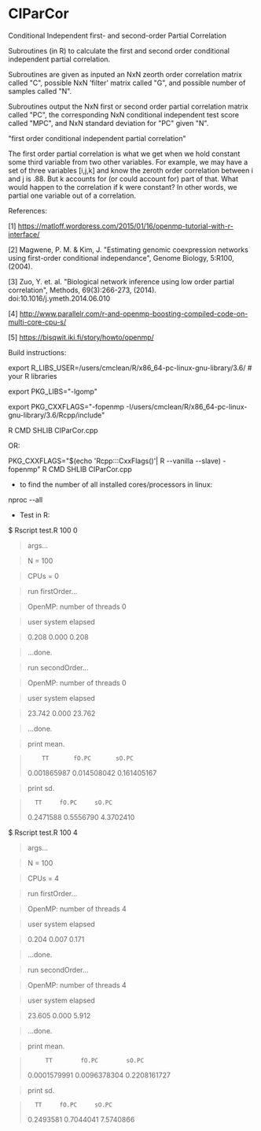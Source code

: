 # CIParCor
Conditional Independent first- and second-order Partial Correlation 

Subroutines (in R) to calculate the first and second order conditional independent partial correlation. 

Subroutines are given as inputed an NxN zeorth order correlation matrix called "C", possible NxN 'filter' matrix called "G", and possible number of samples called "N". 

Subroutines output the NxN first or second order partial correlation matrix called "PC", the corresponding 
NxN conditional independent test score called "MPC", and NxN standard deviation for "PC" given "N".


"first order conditional independent partial correlation"


The first order partial correlation is what we get when we hold constant some third variable from two other variables. For example,  we may have a set of three variables [i,j,k] and know the zeroth order correlation between i and j is .88. But k accounts for (or could account for) part of that. What would happen to the correlation if k were constant? In other words, 
we partial one variable out of a correlation.

References:

[1] https://matloff.wordpress.com/2015/01/16/openmp-tutorial-with-r-interface/

[2] Magwene, P. M. & Kim, J. "Estimating genomic coexpression networks using first-order conditional independance", Genome Biology, 5:R100, (2004).

[3] Zuo, Y. et. al. "Biological network inference using low order partial correlation", Methods, 69(3):266-273, (2014). doi:10.1016/j.ymeth.2014.06.010

[4] http://www.parallelr.com/r-and-openmp-boosting-compiled-code-on-multi-core-cpu-s/

[5] https://bisqwit.iki.fi/story/howto/openmp/

Build instructions:

export R_LIBS_USER=/users/cmclean/R/x86_64-pc-linux-gnu-library/3.6/ # your R libraries

export PKG_LIBS="-lgomp"

export PKG_CXXFLAGS="-fopenmp -I/users/cmclean/R/x86_64-pc-linux-gnu-library/3.6/Rcpp/include"

R CMD SHLIB CIParCor.cpp

OR:

PKG_CXXFLAGS="$(echo 'Rcpp:::CxxFlags()'| R --vanilla --slave) -fopenmp" R CMD SHLIB CIParCor.cpp

* to find the number of all installed cores/processors in linux: 

nproc --all

* Test in R:



$ Rscript test.R 100 0

> args...

> N    = 100

> CPUs = 0 

> run firstOrder... 

> OpenMP:  number of threads 0

>   user  system elapsed 
   
>  0.208   0.000   0.208 
  
> ...done.

> run secondOrder... 

> OpenMP:  number of threads 0

>   user  system elapsed 
   
> 23.742   0.000  23.762 

> ...done.

> print mean.

>         TT       fO.PC       sO.PC 
> 0.001865987 0.014508042 0.161405167 

> print sd.

>       TT     fO.PC     sO.PC 
> 0.2471588 0.5556790 4.3702410 


$ Rscript test.R 100 4

> args...

> N    = 100 

> CPUs = 4 

> run firstOrder... 

> OpenMP:  number of threads 4

>   user  system elapsed 
  
>  0.204   0.007   0.171 
  
> ...done.

> run secondOrder... 

> OpenMP:  number of threads 4

>   user  system elapsed 
 
> 23.605   0.000   5.912 
 
> ...done.

> print mean.

>          TT        fO.PC        sO.PC 
> 0.0001579991 0.0096378304 0.2208161727 

> print sd.

>       TT     fO.PC     sO.PC 
> 0.2493581 0.7044041 7.5740866 
